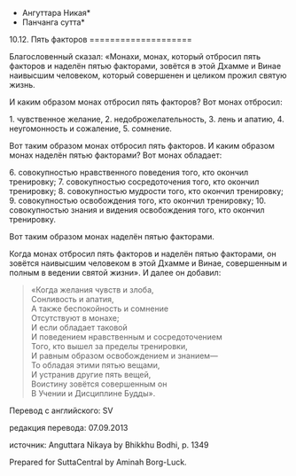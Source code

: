 * Ангуттара Никая*
* Панчанга сутта*

10\.12\. Пять факторов
\=\=\=\=\=\=\=\=\=\=\=\=\=\=\=\=\=\=\=\=

Благословенный сказал: «Монахи, монах, который отбросил пять факторов и наделён пятью факторами, зовётся в этой Дхамме и Винае наивысшим человеком, который совершенен и целиком прожил святую жизнь\.

И каким образом монах отбросил пять факторов? Вот монах отбросил:

1\. чувственное желание,
2\. недоброжелательность,
3\. лень и апатию,
4\. неугомонность и сожаление,
5\. сомнение\.

Вот таким образом монах отбросил пять факторов\. И каким образом монах наделён пятью факторами? Вот монах обладает:

6\. совокупностью нравственного поведения того, кто окончил тренировку;
7\. совокупностью сосредоточения того, кто окончил тренировку;
8\. совокупностью мудрости того, кто окончил тренировку;
9\. совокупностью освобождения того, кто окончил тренировку;
10\. совокупностью знания и видения освобождения того, кто окончил тренировку\.

Вот таким образом монах наделён пятью факторами\.

Когда монах отбросил пять факторов и наделён пятью факторами, он зовётся наивысшим человеком в этой Дхамме и Винае, совершенным и полным в ведении святой жизни»\. И далее он добавил:

> «Когда желания чувств и злоба,  
> Сонливость и апатия,  
> А также беспокойность и сомнение  
> Отсутствуют в монахе;  
> И если обладает таковой  
> И поведением нравственным и сосредоточением  
> Того, кто вышел за пределы тренировки,  
> И равным образом освобождением и знанием—  
> То обладая этими пятью вещами,  
> И устранив другие пять вещей,  
> Воистину зовётся совершенным он  
> В Учении и Дисциплине Будды»\.

Перевод с английского: SV

редакция перевода: 07\.09\.2013

источник: Anguttara Nikaya by Bhikkhu Bodhi, p\. 1349

Prepared for SuttaCentral by Aminah Borg\-Luck\.